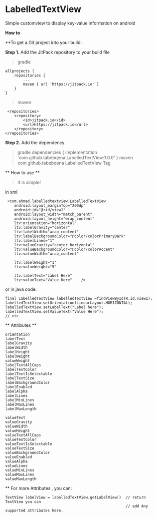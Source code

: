 # LabelledTextView
Simple customview to display key-value information on android

**How to**

**To get a Git project into your build:

**Step 1.** Add the JitPack repository to your build file


> gradle
      
	allprojects {
		repositories {
			...
			maven { url 'https://jitpack.io' }
		}
	}
> maven
    
     <repositories>
		<repository>
		    <id>jitpack.io</id>
		    <url>https://jitpack.io</url>
		</repository>
	</repositories>
**Step 2.** Add the dependency
>gradle
	dependencies {
	        implementation 'com.github.tabebqena:LabelledTextView:1.0.0'
	}
>maven
 	 <dependency>
	    <groupId>com.github.tabebqena</groupId>
	    <artifactId>LabelledTextView</artifactId>
	    <version>Tag</version>
	 </dependency>


** How to use **

 > It is simple!  

in xml

     <com.ahmad.labelledtextview.LabelledTextView
        android:layout_marginTop="200dp"
        android:id="@+id/view1"
        android:layout_width="match_parent"
        android:layout_height="wrap_content"
        ltv:orientation="horizontal"
        ltv:labelGravity="center"
        ltv:labelWidth="wrap_content"
        ltv:labelBackgroundColor="@color/colorPrimaryDark"
        ltv:labelLines="1"
        ltv:valueGravity="center_horizontal"
        ltv:valueBackgroundColor="@color/colorAccent"
        ltv:valueWidth="wrap_content"
        
        ltv:labelWeight="1"
        ltv:valueWeight="5"
        
        ltv:labelText="Label Here"
        ltv:valueText="Value Here"    />
</LinearLayout>

or in java code:
    
    final LabelledTextView labelledTextView =findViewById(R.id.view1);
    labelledTextView.setOrientation(LinearLayout.HORIZONTAL);
    labelledTextView.setLabelText("Label here");
    labelledTextView.setValueText("Value Here");
    // etc

** Attributes **

    orientation
    labelText
    labelGravity
    labelWidth
    labelHeight
    labelWeight
    valueWeight
    labelTextAllCaps
    labelTextColor
    labelTextIsSelectable
    labelTextSize
    labelBackgroundColor
    labelEnabled
    labelAlpha
    labelLines
    labelMinLines
    labelMaxLines
    labelMaxLength
    
    valueText
    valueGravity
    valueWidth
    valueHeight
    valueTextAllCaps
    valueTextColor
    valueTextIsSelectable
    valueTextSize
    valueBackgroundColor
    valueEnabled
    valueAlpha
    valueLines
    valueMinLines
    valueMaxLines
    valueMaxLength
    


** For more Attributes , you can:

    TextView labelView = labelledTextView.getLabelView()  // return TextView you can
                                                          // add Any supported attributes here. 
        

